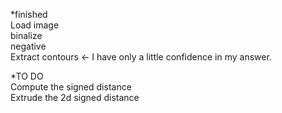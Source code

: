 *finished<br>
Load image<br>
binalize<br>
negative<br>
Extract contours <- I have only a little confidence in my answer.<br>

*TO DO<br>
Compute the signed distance<br>
Extrude the 2d signed distance<br>
~~~<br>
